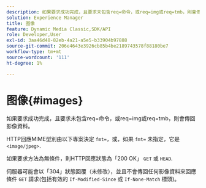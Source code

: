 ```yaml
---
description: 如果要求成功完成，且要求未包含req=命令，或req=img或req=tmb，則會傳回影像資料。
solution: Experience Manager
title: 图像
feature: Dynamic Media Classic,SDK/API
role: Developer,User
exl-id: 3aa46d48-82eb-4a21-a5e5-b33904b97888
source-git-commit: 206e4643e3926cb85b4be2189743578f88180be7
workflow-type: tm+mt
source-wordcount: '111'
ht-degree: 1%

---
```


# 图像{#images}

如果要求成功完成，且要求未包含req=命令，或req=img或req=tmb，則會傳回影像資料。

HTTP回應MIME型別由以下專案決定 `fmt=`，或，如果 `fmt=` 未指定，它是 `<image/jpeg>`.

如果要求方法為無條件，則HTTP回應狀態為「200 OK」 `GET` 或 `HEAD`.

伺服器可能會以「304」狀態回覆（未修改），並且不會傳回任何影像資料來回應條件 `GET` 請求(包括有效的 `If-Modified-Since` 或 `If-None-Match` 標頭)。
